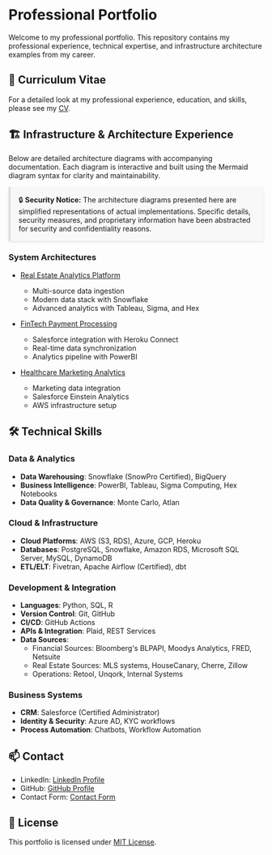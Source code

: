 # Professional Portfolio

Welcome to my professional portfolio. This repository contains my professional experience, technical expertise, and infrastructure architecture examples from my career.

## 📄 Curriculum Vitae

For a detailed look at my professional experience, education, and skills, please see my [CV](./resume.md).

## 🏗️ Infrastructure & Architecture Experience

Below are detailed architecture diagrams with accompanying documentation.
Each diagram is interactive and built using the Mermaid diagram syntax for clarity and maintainability.

<div style="background-color: #f8f8f8; padding: 1rem; border-left: 4px solid #e0e0e0; box-shadow: 0 2px 4px rgba(0,0,0,0.1);">
🔒 <strong>Security Notice:</strong> The architecture diagrams presented here are simplified representations of actual implementations. Specific details, security measures, and proprietary information have been abstracted for security and confidentiality reasons.
</div>

### System Architectures

- [Real Estate Analytics Platform](./stacks/realestate.md)

  - Multi-source data ingestion
  - Modern data stack with Snowflake
  - Advanced analytics with Tableau, Sigma, and Hex

- [FinTech Payment Processing](./stacks/fintech.md)

  - Salesforce integration with Heroku Connect
  - Real-time data synchronization
  - Analytics pipeline with PowerBI

- [Healthcare Marketing Analytics](./stacks/healthmartech.md)
  - Marketing data integration
  - Salesforce Einstein Analytics
  - AWS infrastructure setup

## 🛠️ Technical Skills

### Data & Analytics

- **Data Warehousing**: Snowflake (SnowPro Certified), BigQuery
- **Business Intelligence**: PowerBI, Tableau, Sigma Computing, Hex Notebooks
- **Data Quality & Governance**: Monte Carlo, Atlan

### Cloud & Infrastructure

- **Cloud Platforms**: AWS (S3, RDS), Azure, GCP, Heroku
- **Databases**: PostgreSQL, Snowflake, Amazon RDS, Microsoft SQL Server, MySQL, DynamoDB
- **ETL/ELT**: Fivetran, Apache Airflow (Certified), dbt

### Development & Integration

- **Languages**: Python, SQL, R
- **Version Control**: Git, GitHub
- **CI/CD**: GitHub Actions
- **APIs & Integration**: Plaid, REST Services
- **Data Sources**:
  - Financial Sources: Bloomberg's BLPAPI, Moodys Analytics, FRED, Netsuite
  - Real Estate Sources: MLS systems, HouseCanary, Cherre, Zillow
  - Operations: Retool, Unqork, Internal Systems

### Business Systems

- **CRM**: Salesforce (Certified Administrator)
- **Identity & Security**: Azure AD, KYC workflows
- **Process Automation**: Chatbots, Workflow Automation

## 📫 Contact

- LinkedIn: [LinkedIn Profile](https://www.linkedin.com/in/sgoley/)
- GitHub: [GitHub Profile](https://github.com/sgoley)
- Contact Form: [Contact Form](https://forms.gle/ZPTZbQ1hYsscv2Ae7)

## 📝 License

This portfolio is licensed under [MIT License](LICENSE).
